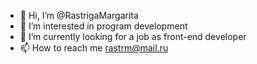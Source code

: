 - 👋 Hi, I’m @RastrigaMargarita
- 👀 I’m interested in program development
- 🌱 I’m currently looking for a job as front-end developer
- 📫 How to reach me rastrm@mail.ru
